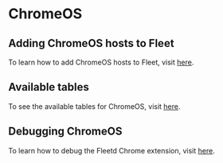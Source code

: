 # ChromeOS

## Adding ChromeOS hosts to Fleet
To learn how to add ChromeOS hosts to Fleet, visit [here](https://fleetdm.com/docs/using-fleet/adding-hosts#add-chromebooks-with-the-fleetd-chrome-extension).

## Available tables
To see the available tables for ChromeOS, visit [here](https://fleetdm.com/tables).

## Debugging ChromeOS
To learn how to debug the Fleetd Chrome extension, visit [here](https://fleetdm.com/docs/contributing/testing-and-local-development#fleetd-chrome-extension).

<meta name="pageOrderInSection" value="2000">
